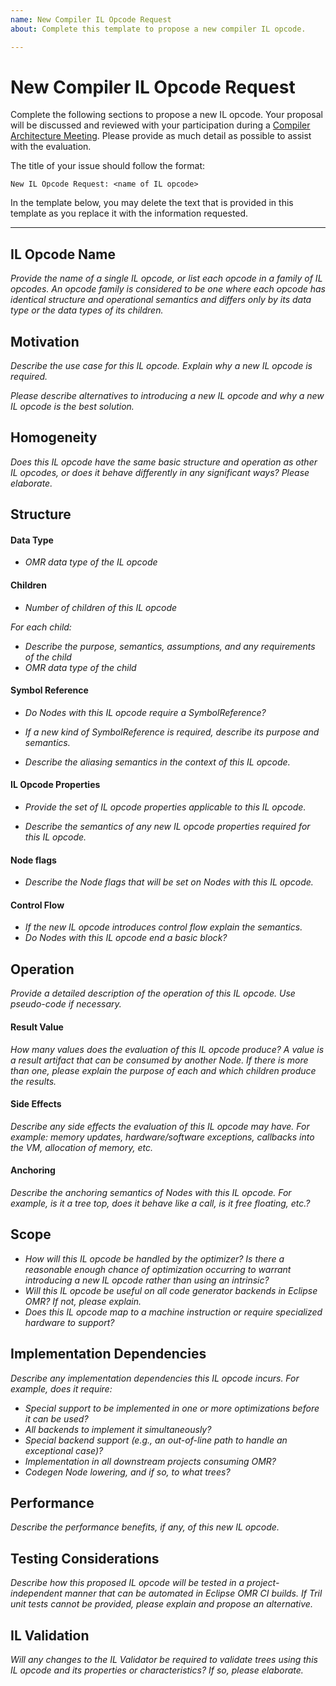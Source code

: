 ```yaml
---
name: New Compiler IL Opcode Request
about: Complete this template to propose a new compiler IL opcode.

---
```


# New Compiler IL Opcode Request

Complete the following sections to propose a new IL opcode.  Your proposal will be
discussed and reviewed with your participation during a [Compiler Architecture Meeting](https://github.com/eclipse/omr/issues/2316).
Please provide as much detail as possible to assist with the evaluation.

The title of your issue should follow the format:
```
New IL Opcode Request: <name of IL opcode>
```

In the template below, you may delete the text that is provided in this template as
you replace it with the information requested.

---

## IL Opcode Name

*Provide the name of a single IL opcode, or list each opcode in a family of IL opcodes.
An opcode family is considered to be one where each opcode has identical structure and
operational semantics and differs only by its data type or the data types of its children.*

## Motivation

*Describe the use case for this IL opcode.  Explain why a new IL opcode is required.*

*Please describe alternatives to introducing a new IL opcode and why a new IL opcode is 
the best solution.*

## Homogeneity

*Does this IL opcode have the same basic structure and operation as other IL opcodes, or
does it behave differently in any significant ways?  Please elaborate.*

## Structure

#### Data Type

* *OMR data type of the IL opcode*

#### Children

* *Number of children of this IL opcode*

*For each child:*
* *Describe the purpose, semantics, assumptions, and any requirements of the child*
* *OMR data type of the child*

#### Symbol Reference

* *Do Nodes with this IL opcode require a SymbolReference?*

* *If a new kind of SymbolReference is required, describe its purpose and semantics.*

* *Describe the aliasing semantics in the context of this IL opcode.*

#### IL Opcode Properties

* *Provide the set of IL opcode properties applicable to this IL opcode.*

* *Describe the semantics of any new IL opcode properties required for this IL opcode.*

#### Node flags

* *Describe the Node flags that will be set on Nodes with this IL opcode.*

#### Control Flow

* *If the new IL opcode introduces control flow explain the semantics.*
* *Do Nodes with this IL opcode end a basic block?*

## Operation

*Provide a detailed description of the operation of this IL opcode.  Use pseudo-code if necessary.*

#### Result Value

*How many values does the evaluation of this IL opcode produce?  A value is a result artifact
that can be consumed by another Node.  If there is more than one, please explain the purpose
of each and which children produce the results.*

#### Side Effects

*Describe any side effects the evaluation of this IL opcode may have.  For example: memory
updates, hardware/software exceptions, callbacks into the VM, allocation of memory, etc.*
 
#### Anchoring

*Describe the anchoring semantics of Nodes with this IL opcode.  For example, is it a 
tree top, does it behave like a call, is it free floating, etc.?*

## Scope

* *How will this IL opcode be handled by the optimizer?  Is there a reasonable enough chance of
optimization occurring to warrant introducing a new IL opcode rather than using an intrinsic?*
* *Will this IL opcode be useful on all code generator backends in Eclipse OMR?  If not, please
explain.*
* *Does this IL opcode map to a machine instruction or require specialized hardware to support?*

## Implementation Dependencies

*Describe any implementation dependencies this IL opcode incurs.  For example, does it require:*

* *Special support to be implemented in one or more optimizations before it can be used?*
* *All backends to implement it simultaneously?*
* *Special backend support (e.g., an out-of-line path to handle an exceptional case)?*
* *Implementation in all downstream projects consuming OMR?*
* *Codegen Node lowering, and if so, to what trees?*

## Performance

*Describe the performance benefits, if any, of this new IL opcode.*

## Testing Considerations

*Describe how this proposed IL opcode will be tested in a project-independent manner that can
be automated in Eclipse OMR CI builds.  If Tril unit tests cannot be provided, please explain
and propose an alternative.*

## IL Validation

*Will any changes to the IL Validator be required to validate trees using this IL opcode and
its properties or characteristics?  If so, please elaborate.*
